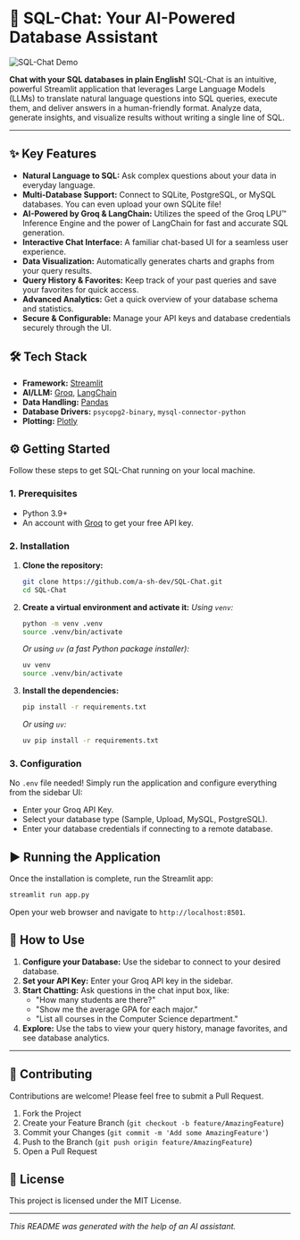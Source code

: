 # 🚀 SQL-Chat: Your AI-Powered Database Assistant

![SQL-Chat Demo](https://raw.githubusercontent.com/a-sh-dev/SQL-Chat/main/assets/app_demo.gif)

**Chat with your SQL databases in plain English!** SQL-Chat is an intuitive, powerful Streamlit application that leverages Large Language Models (LLMs) to translate natural language questions into SQL queries, execute them, and deliver answers in a human-friendly format. Analyze data, generate insights, and visualize results without writing a single line of SQL.

---

## ✨ Key Features

*   **Natural Language to SQL:** Ask complex questions about your data in everyday language.
*   **Multi-Database Support:** Connect to SQLite, PostgreSQL, or MySQL databases. You can even upload your own SQLite file!
*   **AI-Powered by Groq & LangChain:** Utilizes the speed of the Groq LPU™ Inference Engine and the power of LangChain for fast and accurate SQL generation.
*   **Interactive Chat Interface:** A familiar chat-based UI for a seamless user experience.
*   **Data Visualization:** Automatically generates charts and graphs from your query results.
*   **Query History & Favorites:** Keep track of your past queries and save your favorites for quick access.
*   **Advanced Analytics:** Get a quick overview of your database schema and statistics.
*   **Secure & Configurable:** Manage your API keys and database credentials securely through the UI.

## 🛠️ Tech Stack

*   **Framework:** [Streamlit](https://streamlit.io/)
*   **AI/LLM:** [Groq](https://groq.com/), [LangChain](https://www.langchain.com/)
*   **Data Handling:** [Pandas](https://pandas.pydata.org/)
*   **Database Drivers:** `psycopg2-binary`, `mysql-connector-python`
*   **Plotting:** [Plotly](https://plotly.com/)

## ⚙️ Getting Started

Follow these steps to get SQL-Chat running on your local machine.

### 1. Prerequisites

*   Python 3.9+
*   An account with [Groq](https://console.groq.com/keys) to get your free API key.

### 2. Installation

1.  **Clone the repository:**
    ```bash
    git clone https://github.com/a-sh-dev/SQL-Chat.git
    cd SQL-Chat
    ```

2.  **Create a virtual environment and activate it:**
    *Using `venv`:*
    ```bash
    python -m venv .venv
    source .venv/bin/activate
    ```
    *Or using `uv` (a fast Python package installer):*
    ```bash
    uv venv
    source .venv/bin/activate
    ```

3.  **Install the dependencies:**
    ```bash
    pip install -r requirements.txt
    ```
    *Or using `uv`:*
    ```bash
    uv pip install -r requirements.txt
    ```

### 3. Configuration

No `.env` file needed! Simply run the application and configure everything from the sidebar UI:
*   Enter your Groq API Key.
*   Select your database type (Sample, Upload, MySQL, PostgreSQL).
*   Enter your database credentials if connecting to a remote database.

## ▶️ Running the Application

Once the installation is complete, run the Streamlit app:

```bash
streamlit run app.py
```

Open your web browser and navigate to `http://localhost:8501`.

## 📖 How to Use

1.  **Configure your Database:** Use the sidebar to connect to your desired database.
2.  **Set your API Key:** Enter your Groq API key in the sidebar.
3.  **Start Chatting:** Ask questions in the chat input box, like:
    *   "How many students are there?"
    *   "Show me the average GPA for each major."
    *   "List all courses in the Computer Science department."
4.  **Explore:** Use the tabs to view your query history, manage favorites, and see database analytics.

---

## 🤝 Contributing

Contributions are welcome! Please feel free to submit a Pull Request.

1.  Fork the Project
2.  Create your Feature Branch (`git checkout -b feature/AmazingFeature`)
3.  Commit your Changes (`git commit -m 'Add some AmazingFeature'`)
4.  Push to the Branch (`git push origin feature/AmazingFeature`)
5.  Open a Pull Request

## 📄 License

This project is licensed under the MIT License.

---

*This README was generated with the help of an AI assistant.*
